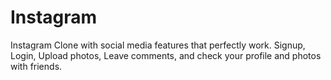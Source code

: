 # Instagram
Instagram Clone with social media features that perfectly work.
Signup, Login, Upload photos, Leave comments, and check your profile and photos with friends.
